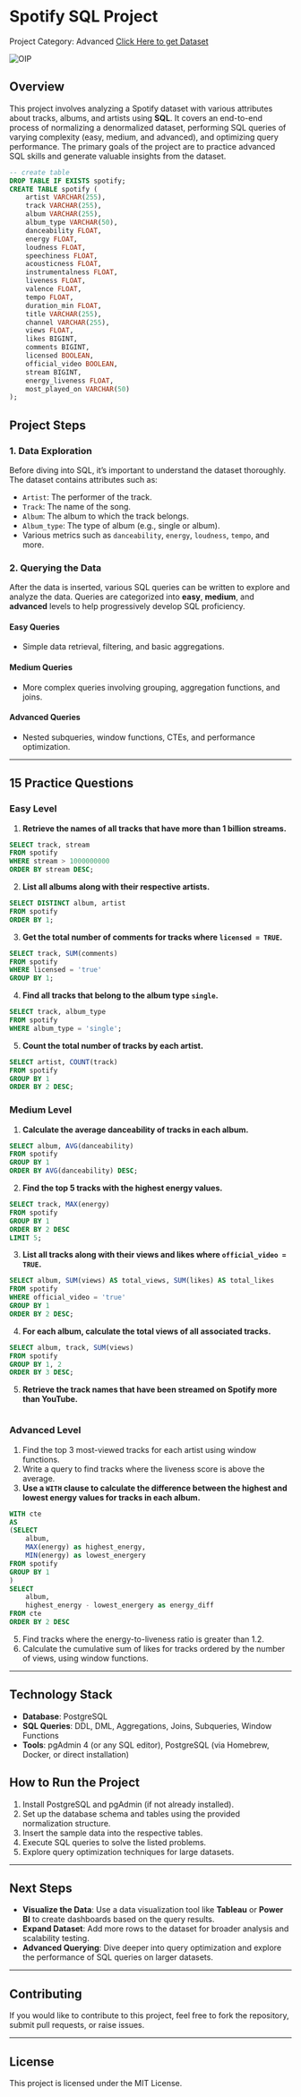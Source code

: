 # Spotify SQL Project
Project Category: Advanced
[Click Here to get Dataset](https://www.kaggle.com/datasets/sanjanchaudhari/spotify-dataset)

![OIP](https://github.com/user-attachments/assets/920a1bbe-f783-41c9-8901-7d2b472cf08f)
 

## Overview
This project involves analyzing a Spotify dataset with various attributes about tracks, albums, and artists using **SQL**. It covers an end-to-end process of normalizing a denormalized dataset, performing SQL queries of varying complexity (easy, medium, and advanced), and optimizing query performance. The primary goals of the project are to practice advanced SQL skills and generate valuable insights from the dataset.

```sql
-- create table
DROP TABLE IF EXISTS spotify;
CREATE TABLE spotify (
    artist VARCHAR(255),
    track VARCHAR(255),
    album VARCHAR(255),
    album_type VARCHAR(50),
    danceability FLOAT,
    energy FLOAT,
    loudness FLOAT,
    speechiness FLOAT,
    acousticness FLOAT,
    instrumentalness FLOAT,
    liveness FLOAT,
    valence FLOAT,
    tempo FLOAT,
    duration_min FLOAT,
    title VARCHAR(255),
    channel VARCHAR(255),
    views FLOAT,
    likes BIGINT,
    comments BIGINT,
    licensed BOOLEAN,
    official_video BOOLEAN,
    stream BIGINT,
    energy_liveness FLOAT,
    most_played_on VARCHAR(50)
);
```
## Project Steps

### 1. Data Exploration
Before diving into SQL, it’s important to understand the dataset thoroughly. The dataset contains attributes such as:
- `Artist`: The performer of the track.
- `Track`: The name of the song.
- `Album`: The album to which the track belongs.
- `Album_type`: The type of album (e.g., single or album).
- Various metrics such as `danceability`, `energy`, `loudness`, `tempo`, and more.

### 2. Querying the Data
After the data is inserted, various SQL queries can be written to explore and analyze the data. Queries are categorized into **easy**, **medium**, and **advanced** levels to help progressively develop SQL proficiency.

#### Easy Queries
- Simple data retrieval, filtering, and basic aggregations.
  
#### Medium Queries
- More complex queries involving grouping, aggregation functions, and joins.
  
#### Advanced Queries
- Nested subqueries, window functions, CTEs, and performance optimization.
 
---

## 15 Practice Questions

### Easy Level
1. **Retrieve the names of all tracks that have more than 1 billion streams.**
 ```sql
SELECT track, stream
FROM spotify
WHERE stream > 1000000000
ORDER BY stream DESC;
```
2. **List all albums along with their respective artists.**
 ```sql
SELECT DISTINCT album, artist
FROM spotify
ORDER BY 1;
```
3. **Get the total number of comments for tracks where `licensed = TRUE`.**
```sql
SELECT track, SUM(comments)
FROM spotify
WHERE licensed = 'true'
GROUP BY 1;
``` 
4. **Find all tracks that belong to the album type `single`.**
```sql
SELECT track, album_type
FROM spotify
WHERE album_type = 'single';
``` 
5. **Count the total number of tracks by each artist.**
```sql
SELECT artist, COUNT(track)
FROM spotify
GROUP BY 1
ORDER BY 2 DESC;
```  

### Medium Level
1. **Calculate the average danceability of tracks in each album.**
 ```sql
SELECT album, AVG(danceability)
FROM spotify
GROUP BY 1
ORDER BY AVG(danceability) DESC;
```
2. **Find the top 5 tracks with the highest energy values.**
 ```sql
SELECT track, MAX(energy)
FROM spotify
GROUP BY 1
ORDER BY 2 DESC
LIMIT 5;
``` 
3. **List all tracks along with their views and likes where `official_video = TRUE`.**
 ```sql
SELECT album, SUM(views) AS total_views, SUM(likes) AS total_likes
FROM spotify
WHERE official_video = 'true'
GROUP BY 1
ORDER BY 2 DESC;

``` 
4. **For each album, calculate the total views of all associated tracks.**
```sql
SELECT album, track, SUM(views)
FROM spotify
GROUP BY 1, 2
ORDER BY 3 DESC;
```  
5. **Retrieve the track names that have been streamed on Spotify more than YouTube.**
```sql

```  

### Advanced Level
1. Find the top 3 most-viewed tracks for each artist using window functions.
2. Write a query to find tracks where the liveness score is above the average.
3. **Use a `WITH` clause to calculate the difference between the highest and lowest energy values for tracks in each album.**
```sql
WITH cte
AS
(SELECT 
	album,
	MAX(energy) as highest_energy,
	MIN(energy) as lowest_energery
FROM spotify
GROUP BY 1
)
SELECT 
	album,
	highest_energy - lowest_energery as energy_diff
FROM cte
ORDER BY 2 DESC
```
   
5. Find tracks where the energy-to-liveness ratio is greater than 1.2.
6. Calculate the cumulative sum of likes for tracks ordered by the number of views, using window functions.

---


## Technology Stack
- **Database**: PostgreSQL
- **SQL Queries**: DDL, DML, Aggregations, Joins, Subqueries, Window Functions
- **Tools**: pgAdmin 4 (or any SQL editor), PostgreSQL (via Homebrew, Docker, or direct installation)

## How to Run the Project
1. Install PostgreSQL and pgAdmin (if not already installed).
2. Set up the database schema and tables using the provided normalization structure.
3. Insert the sample data into the respective tables.
4. Execute SQL queries to solve the listed problems.
5. Explore query optimization techniques for large datasets.

---

## Next Steps
- **Visualize the Data**: Use a data visualization tool like **Tableau** or **Power BI** to create dashboards based on the query results.
- **Expand Dataset**: Add more rows to the dataset for broader analysis and scalability testing.
- **Advanced Querying**: Dive deeper into query optimization and explore the performance of SQL queries on larger datasets.

---

## Contributing
If you would like to contribute to this project, feel free to fork the repository, submit pull requests, or raise issues.

---

## License
This project is licensed under the MIT License.
